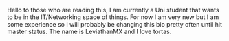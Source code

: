 Hello to those who are reading this, I am currently a Uni student that wants to be in the IT/Networking space of things.
For now I am very new but I am some experience so I will probably be changing this bio pretty often until hit master status.
The name is LeviathanMX and I love tortas.
<!---
LeviathanMX/LeviathanMX is a ✨ special ✨ repository because its `README.md` (this file) appears on your GitHub profile.
You can click the Preview link to take a look at your changes.
--->
